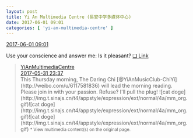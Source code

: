 ```yaml
---
layout: post
title: Yi An Multimedia Centre (易安中学多媒体中心)
date: 2017-06-01 09:01
categories: [ 'yi-an-multimedia-centre' ]
---
```


<div class="weibo-info">
  <a href="http://weibo.com/6196825252/F5LObbH0R">2017-06-01 09:01</a>
</div>

Use your conscience and answer me: Is it pleasant? [❏ Link](http://m.ximalaya.com/78339006/sound/39450537)

<!-- more -->

> <div class="weibo-post-name">
>   <a href="http://weibo.com/u/6196825252">YiAnMultimediaCentre</a>
> </div>
> <div class="weibo-info">
>   <a href="http://weibo.com/6196825252/F5I7aejYc">2017-05-31 23:37</a>
> </div>
> This Thursday morning, The Daring Chi [@YiAnMusicClub-ChiYi](http://weibo.com/u/6117581836) will lead the morning reading. Please join in with your passion. Refuse? I'll pull the plug! ![cat doge](http://img.t.sinajs.cn/t4/appstyle/expression/ext/normal/4a/mm_org.gif)![cat doge](http://img.t.sinajs.cn/t4/appstyle/expression/ext/normal/4a/mm_org.gif)![cat doge](http://img.t.sinajs.cn/t4/appstyle/expression/ext/normal/4a/mm_org.gif)  
> <small>* View multimedia content(s) on the original page.</small>
